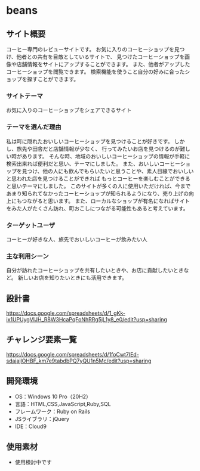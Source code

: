 # beans

## サイト概要
コーヒー専門のレビューサイトです。 お気に入りのコーヒーショップを見つけ、他者との共有を目敵としているサイトで、
見つけたコーヒーショップを画像や店舗情報をサイトにアップすることができます。
また、他者がアップしたコーヒーショップを閲覧できます。 検索機能を使うこと自分の好みに合ったショップを探すことができます。

### サイトテーマ
お気に入りのコーヒーショップをシェアできるサイト

### テーマを選んだ理由
私は町に隠れたおいしいコーヒーショップを見つけることが好きです。 しかし、旅先や田舎だと店舗情報が少なく、
行ってみたいお店を見つけるのが難しい時があります。 そんな時、地域のおいしいコーヒーショップの情報が手軽に検索出来れば便利だと思い、テーマにしました。
また、おいしいコーヒーショップを見つけ、他の人にも飲んでもらいたいと思うことや、素人目線でおいしいと思われた店を見つけることができれば もっとコーヒーを楽しむことができると思いテーマにしました。
このサイトが多くの人に使用いただければ、今まであまり知られてなかったコーヒーショップが知られるようになり、売り上げの向上にもつながると思います。
また、ローカルなショップが有名になればサイトをみた人がたくさん訪れ、町おこしにつながる可能性もあると考えています。

### ターゲットユーザ
コーヒーが好きな人、旅先でおいしいコーヒーが飲みたい人

### 主な利用シーン
自分が訪れたコーヒーショップを共有したいときや、お店に貢献したいときなど。 新しいお店を知りたいときにも活用できます。

## 設計書
https://docs.google.com/spreadsheets/d/1_gKk-ix1UPUygVIJH_R8W3HcaPqFoNhRRg5jL1y8_e0/edit?usp=sharing


## チャレンジ要素一覧
https://docs.google.com/spreadsheets/d/1foCwt7IEd-sdajajlOHBF_km7e9tabdbPQ7yQU1n5Mc/edit?usp=sharing

## 開発環境
- OS：Windows 10 Pro（20H2）
- 言語：HTML,CSS,JavaScript,Ruby,SQL
- フレームワーク：Ruby on Rails
- JSライブラリ：jQuery
- IDE：Cloud9

## 使用素材
- 使用検討中です